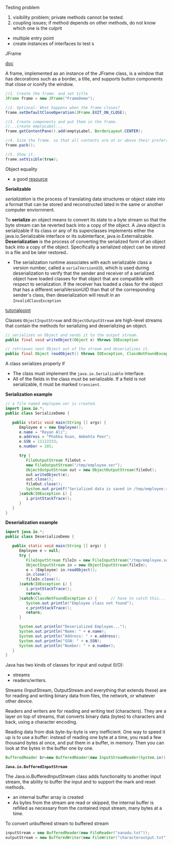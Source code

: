 
Testing problem

1. visibility problem; private methods cannot be tested.  
2. coupling issues; if method depends on other methods, do not know which one is the culprit  
  + multiple entry point
  + create instances of interfaces to test s




JFrame

[doc](https://docs.oracle.com/javase/tutorial/uiswing/components/frame.html)


A frame, implemented as an instance of the JFrame class, is a window that has decorations such as a border, a title, and supports button components that close or iconify the window.


```java
//1. Create the frame. and set title
JFrame frame = new JFrame("FrameDemo");

//2. Optional: What happens when the frame closes?
frame.setDefaultCloseOperation(JFrame.EXIT_ON_CLOSE);

//3. Create components and put them in the frame.
//...create emptyLabel...
frame.getContentPane().add(emptyLabel, BorderLayout.CENTER);

//4. Size the frame. so that all contents are at or above their preferred sizes
frame.pack();

//5. Show it.
frame.setVisible(true);
```

Object equality
+ a good [resource](http://www.javaworld.com/article/2072762/java-app-dev/object-equality.html)



__Serializable__


_serialization_ is the process of translating data structures or object state into a format that can be stored and reconstructed lated in the same or another computer enviornment.

To __serialize__ an object means to convert its state to a byte stream so that the byte stream can be reverted back into a copy of the object. A Java object is serializable if its class or any of its superclasses implements either the java.io.Serializable interface or its subinterface, java.io.Externalizable. __Deserialization__ is the process of converting the serialized form of an object back into a copy of the object. Specifically a serialized object can be stored in a file and be later restored..

+ The serialization runtime associates with each serializable class a version number, called a `serialVersionUID`, which is used during deserialization to verify that the sender and receiver of a serialized object have loaded classes for that object that are compatible with respect to serialization. If the receiver has loaded a class for the object that has a different serialVersionUID than that of the corresponding sender's class, then deserialization will result in an  `InvalidClassException`


[tutorialpoint](https://www.tutorialspoint.com/java/java_serialization.htm)

Classes `ObjectInputStream` and `ObjectOutputStream` are high-level streams that contain the methods for serializing and deserializing an object.

```java
// serializes an Object and sends it to the output stream.
public final void writeObject(Object x) throws IOException

// retrieves next Object out of the stream and deserializes it.
public final Object readObject() throws IOException, ClassNotFoundException
```

A class serializes properly if
+ The class must implement the `java.io.Serializable` interface.  
+ All of the fields in the class must be serializable. If a field is not serializable, it must be marked `transient`.  



__Serialization example__  

```java
// a file named employee.ser is created.
import java.io.*;
public class SerializeDemo {

   public static void main(String [] args) {
      Employee e = new Employee();
      e.name = "Reyan Ali";
      e.address = "Phokka Kuan, Ambehta Peer";
      e.SSN = 11122333;
      e.number = 101;

      try {
         FileOutputStream fileOut =
         new FileOutputStream("/tmp/employee.ser");
         ObjectOutputStream out = new ObjectOutputStream(fileOut);
         out.writeObject(e);
         out.close();
         fileOut.close();
         System.out.printf("Serialized data is saved in /tmp/employee.ser");
      }catch(IOException i) {
         i.printStackTrace();
      }
   }
}
```

__Deserialization example__

```java
import java.io.*;
public class DeserializeDemo {

   public static void main(String [] args) {
      Employee e = null;
      try {
         FileInputStream fileIn = new FileInputStream("/tmp/employee.ser");
         ObjectInputStream in = new ObjectInputStream(fileIn);
         e = (Employee) in.readObject();
         in.close();
         fileIn.close();
      }catch(IOException i) {
         i.printStackTrace();
         return;
      }catch(ClassNotFoundException c) {      // have to catch this...
         System.out.println("Employee class not found");
         c.printStackTrace();
         return;
      }

      System.out.println("Deserialized Employee...");
      System.out.println("Name: " + e.name);
      System.out.println("Address: " + e.address);
      System.out.println("SSN: " + e.SSN);
      System.out.println("Number: " + e.number);
   }
}
```


Java has two kinds of classes for input and output (I/O):  
+ streams  
+ readers/writers.

Streams (InputStream, OutputStream and everything that extends these) are for reading and writing binary data from files, the network, or whatever other device.

Readers and writers are for reading and writing text (characters). They are a layer on top of streams, that converts binary data (bytes) to characters and back, using a character encoding.

Reading data from disk byte-by-byte is very inefficient. One way to speed it up is to use a buffer: instead of reading one byte at a time, you read a few thousand bytes at once, and put them in a buffer, in memory. Then you can look at the bytes in the buffer one by one.

```java
BufferedReader br=new BufferedReader(new InputStreamReader(System.in));
```


__`Java.io.BufferedInputStream`__  

The Java.io.BufferedInputStream class adds functionality to another input stream, the ability to buffer the input and to support the mark and reset methods.  
+ an internal buffer array is created
+ As bytes from the stream are read or skipped, the internal buffer is refilled as necessary from the contained input stream, many bytes at a time.


To convert unbuffered stream to buffered stream

```java
inputStream = new BufferedReader(new FileReader("xanadu.txt"));
outputStream = new BufferedWriter(new FileWriter("characteroutput.txt"));
```

